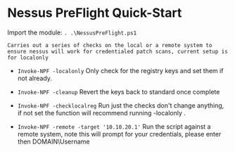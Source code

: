 # Nessus PreFlight Quick-Start
Import the module:
`. .\NessusPreFlight.ps1`

	Carries out a series of checks on the local or a remote system to ensure nessus will work for credentialed patch scans, current setup is for localonly

- `Invoke-NPF -localonly`
	Only check for the registry keys and set them if not already.

- `Invoke-NPF -cleanup`
    Revert the keys back to standard once complete

- `Invoke-NPF -checklocalreg`
    Run just the checks don't change anything, if not set the function will recommend running -localonly
.
- `Invoke-NPF -remote -target '10.10.20.1'`
    Run the script against a remote system, note this will prompt for your credentials, please enter then DOMAIN\Username
    
